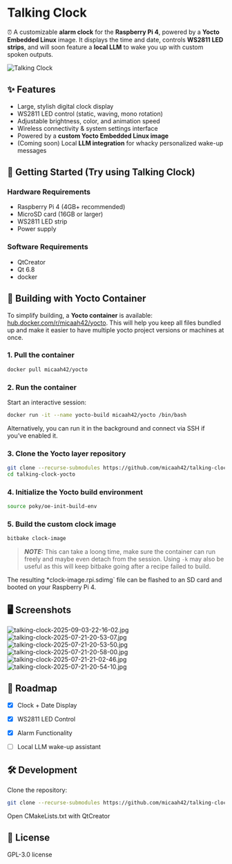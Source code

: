 # Talking Clock
⏰ A customizable **alarm clock** for the **Raspberry Pi 4**, powered by a **Yocto Embedded Linux** image.
It displays the time and date, controls **WS2811 LED strips**, and will soon feature a **local LLM** to wake you up with custom spoken outputs.

![Talking Clock](design/documentation/talking-clock-readme-summary.png)


## ✨ Features

* Large, stylish digital clock display
* WS2811 LED control (static, waving, mono rotation)
* Adjustable brightness, color, and animation speed
* Wireless connectivity & system settings interface
* Powered by a **custom Yocto Embedded Linux image**
* (Coming soon) Local **LLM integration** for whacky personalized wake-up messages


## 🚀 Getting Started (Try using Talking Clock)

### Hardware Requirements

* Raspberry Pi 4 (4GB+ recommended)
* MicroSD card (16GB or larger)
* WS2811 LED strip
* Power supply

### Software Requirements

* QtCreator
* Qt 6.8
* docker

## 🔧 Building with Yocto Container

To simplify building, a **Yocto container** is available: [hub.docker.com/r/micaah42/yocto](https://hub.docker.com/r/micaah42/yocto). This will help you keep all files bundled up and make it easier to have multiple yocto project versions or machines at once.

### 1. Pull the container

```bash
docker pull micaah42/yocto
```

### 2. Run the container

Start an interactive session:

```bash
docker run -it --name yocto-build micaah42/yocto /bin/bash
```

Alternatively, you can run it in the background and connect via SSH if you’ve enabled it.

### 3. Clone the Yocto layer repository

```bash
git clone --recurse-submodules https://github.com/micaah42/talking-clock-yocto.git
cd talking-clock-yocto
```

### 4. Initialize the Yocto build environment

```bash
source poky/oe-init-build-env
```

### 5. Build the custom clock image

```bash
bitbake clock-image
```

> **_NOTE:_**  This can take a loong time, make sure the container can run freely and maybe even detach from the session. Using `-k` may also be useful as this will keep bitbake going after a recipe failed to build.

The resulting *clock-image.rpi.sdimg` file can be flashed to an SD card and booted on your Raspberry Pi 4.


## 🖥️ Screenshots

![talking-clock-2025-09-03-22-16-02.jpg](design/documentation/talking-clock-2025-09-03-22-16-02.jpg)
![talking-clock-2025-07-21-20-53-07.jpg](design/documentation/talking-clock-2025-07-21-20-53-07.jpg)
![talking-clock-2025-07-21-20-53-50.jpg](design/documentation/talking-clock-2025-07-21-20-53-50.jpg)
![talking-clock-2025-07-21-20-58-00.jpg](design/documentation/talking-clock-2025-07-21-20-58-00.jpg)
![talking-clock-2025-07-21-21-02-46.jpg](design/documentation/talking-clock-2025-07-21-21-02-46.jpg)
![talking-clock-2025-07-21-20-54-10.jpg](design/documentation/talking-clock-2025-07-21-20-54-10.jpg)


## 🔮 Roadmap

* [x] Clock + Date Display
* [x] WS2811 LED Control
* [x] Alarm Functionality
* [ ] Local LLM wake-up assistant


## 🛠️ Development

Clone the repository:

```bash
git clone --recurse-submodules https://github.com/micaah42/talking-clock.git
```

Open CMakeLists.txt with QtCreator


## 📜 License

GPL-3.0 license 
